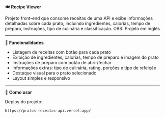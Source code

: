 🍽️ **Recipe Viewer**

Projeto front-end que consome receitas de uma API e exibe informações detalhadas sobre cada prato, incluindo ingredientes, calorias, tempo de preparo, instruções, tipo de culinária e classificação. 
OBS: Projeto em inglês 

---

🚀 **Funcionalidades**

- Listagem de receitas com botão para cada prato
- Exibição de ingredientes, calorias, tempo de preparo e imagem do prato
- Instruções de preparo com botão de abrir/fechar
- Informações extras: tipo de culinária, rating, porções e tipo de refeição
- Destaque visual para o prato selecionado
- Layout simples e responsivo

---

📂 **Como usar**

Deploy do projeto:
```bash
https://pratos-receitas-api.vercel.app/

